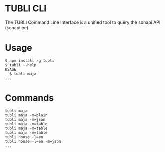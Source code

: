 # TUBLI CLI

The TUBLI Command Line Interface is a unified tool to query the sonapi API (sonapi.ee)

# Usage

<!-- usage -->

```sh-session
$ npm install -g tubli
$ tubli --help
USAGE
  $ tubli maja
...
```

<!-- usagestop -->

# Commands

<!-- commands -->

```sh-session
tubli maja
tubli maja -m=plain
tubli maja -m=json
tubli maja -m=table
tubli maja -m=table
tubli maja -m=table
tubli house -l=en
tubli house -l=en -m=json
...
```
